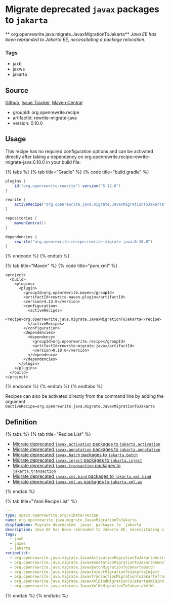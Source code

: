 # Migrate deprecated `javax` packages to `jakarta`

** org.openrewrite.java.migrate.JavaxMigrationToJakarta**
_Java EE has been rebranded to Jakarta EE, necessitating a package relocation._

### Tags

* jaxb
* jaxws
* jakarta

## Source

[Github](https://github.com/openrewrite/rewrite-migrate-java), [Issue Tracker](https://github.com/openrewrite/rewrite-migrate-java/issues), [Maven Central](https://search.maven.org/artifact/org.openrewrite.recipe/rewrite-migrate-java/0.10.0/jar)

* groupId: org.openrewrite.recipe
* artifactId: rewrite-migrate-java
* version: 0.10.0


## Usage

This recipe has no required configuration options and can be activated directly after taking a dependency on org.openrewrite.recipe:rewrite-migrate-java:0.10.0 in your build file:

{% tabs %}
{% tab title="Gradle" %}
{% code title="build.gradle" %}
```groovy
plugins {
    id("org.openrewrite.rewrite") version("5.12.0")
}

rewrite {
    activeRecipe("org.openrewrite.java.migrate.JavaxMigrationToJakarta")
}

repositories {
    mavenCentral()
}

dependencies {
    rewrite("org.openrewrite.recipe:rewrite-migrate-java:0.10.0")
}
```
{% endcode %}
{% endtab %}

{% tab title="Maven" %}
{% code title="pom.xml" %}
```markup
<project>
  <build>
    <plugins>
      <plugin>
        <groupId>org.openrewrite.maven</groupId>
        <artifactId>rewrite-maven-plugin</artifactId>
        <version>4.13.0</version>
        <configuration>
          <activeRecipes>
            <recipe>org.openrewrite.java.migrate.JavaxMigrationToJakarta</recipe>
          </activeRecipes>
        </configuration>
        <dependencies>
          <dependency>
            <groupId>org.openrewrite.recipe</groupId>
            <artifactId>rewrite-migrate-java</artifactId>
            <version>0.10.0</version>
          </dependency>
        </dependencies>
      </plugin>
    </plugins>
  </build>
</project>
```
{% endcode %}
{% endtab %}
{% endtabs %}

Recipes can also be activated directly from the command line by adding the argument `-DactiveRecipe=org.openrewrite.java.migrate.JavaxMigrationToJakarta`

## Definition

{% tabs %}
{% tab title="Recipe List" %}
* [Migrate deprecated `javax.activation` packages to `jakarta.activation`](../../java/migrate/javaxactivationmigrationtojakartaactivation.md)
* [Migrate deprecated `javax.annotation` packages to `jakarta.annotation`](../../java/migrate/javaxannotationmigrationtojakartaannotation.md)
* [Migrate deprecated `javax.batch` packages to `jakarta.batch`](../../java/migrate/javaxbatchmigrationtojakartabatch.md)
* [Migrate deprecated `javax.inject` packages to `jakarta.inject`](../../java/migrate/javaxinjectmigrationtojakartainject.md)
* [Migrate deprecated `javax.transaction` packages to `jakarta.transaction`](../../java/migrate/javaxtransactionmigrationtojakartatransaction.md)
* [Migrate deprecated `javax.xml.bind` packages to `jakarta.xml.bind`](../../java/migrate/javaxxmlbindmigrationtojakartaxmlbind.md)
* [Migrate deprecated `javax.xml.ws` packages to `jakarta.xml.ws`](../../java/migrate/javaxxmlwsmigrationtojakartaxmlws.md)

{% endtab %}

{% tab title="Yaml Recipe List" %}
```yaml
---
type: specs.openrewrite.org/v1beta/recipe
name: org.openrewrite.java.migrate.JavaxMigrationToJakarta
displayName: Migrate deprecated `javax` packages to `jakarta`
description: Java EE has been rebranded to Jakarta EE, necessitating a package relocation.
tags:
  - jaxb
  - jaxws
  - jakarta
recipeList:
  - org.openrewrite.java.migrate.JavaxActivationMigrationToJakartaActivation
  - org.openrewrite.java.migrate.JavaxAnnotationMigrationToJakartaAnnotation
  - org.openrewrite.java.migrate.JavaxBatchMigrationToJakartaBatch
  - org.openrewrite.java.migrate.JavaxInjectMigrationToJakartaInject
  - org.openrewrite.java.migrate.JavaxTransactionMigrationToJakartaTransaction
  - org.openrewrite.java.migrate.JavaxXmlBindMigrationToJakartaXmlBind
  - org.openrewrite.java.migrate.JavaxXmlWsMigrationToJakartaXmlWs

```
{% endtab %}
{% endtabs %}
